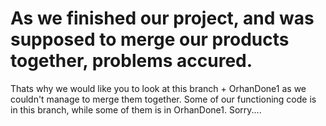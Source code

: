 # As we finished our project, and was supposed to merge our products together, problems accured. 
Thats why we would like you to look at this branch + OrhanDone1 as we couldn't manage to merge them together.
Some of our functioning code is in this branch, while some of them is in OrhanDone1. 
Sorry....
